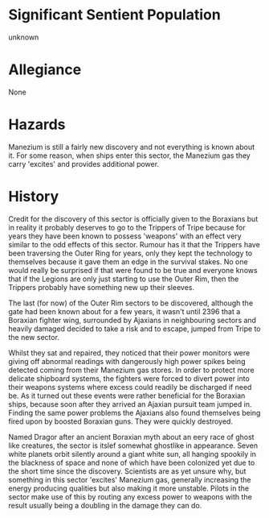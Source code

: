 # Significant Sentient Population

unknown

# Allegiance

None

# Hazards

Manezium is still a fairly new discovery and not everything is known about it. For some reason, when ships enter this sector, the Manezium gas they carry 'excites' and provides additional power.

# History

Credit for the discovery of this sector is officially given to the Boraxians but in reality it probably deserves to go to the Trippers of Tripe because for years they have been known to possess 'weapons' with an effect very similar to the odd effects of this sector. Rumour has it that the Trippers have been traversing the Outer Ring for years, only they kept the technology to themselves because it gave them an edge in the survival stakes. No one would really be surprised if that were found to be true and everyone knows that if the Legions are only just starting to use the Outer Rim, then the Trippers probably have something new up their sleeves.

The last (for now) of the Outer Rim sectors to be discovered, although the gate had been known about for a few years, it wasn't until 2396 that a Boraxian fighter wing, surrounded by Ajaxians in neighbouring sectors and heavily damaged decided to take a risk and to escape, jumped from Tripe to the new sector.

Whilst they sat and repaired, they noticed that their power monitors were giving off abnormal readings with dangerously high power spikes being detected coming from their Manezium gas stores. In order to protect more delicate shipboard systems, the fighters were forced to divert power into their weapons systems where excess could readily be discharged if need be. As it turned out these events were rather beneficial for the Boraxian ships, because soon after they arrived an Ajaxian pursuit team jumped in. Finding the same power problems the Ajaxians also found themselves being fired upon by boosted Boraxian guns. They were quickly destroyed.

Named Dragor after an ancient Boraxian myth about an eery race of ghost like creatures, the sector is itslef somewhat ghostlike in appearance. Seven white planets orbit silently around a giant white sun, all hanging spookily in the blackness of space and none of which have been colonized yet due to the short time since the discovery. Scientists are as yet unsure why, but something in this sector 'excites' Manezium gas, generally increasing the energy producing qualities but also making it more unstable. Pilots in the sector make use of this by routing any excess power to weapons with the result usually being a doubling in the damage they can do.